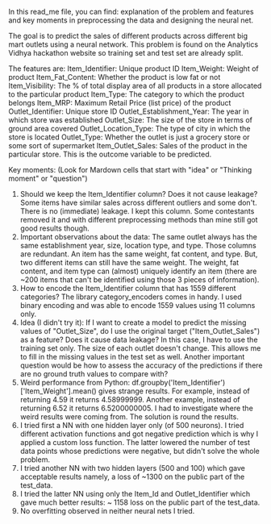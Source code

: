 In this read_me file, you can find: explanation of the problem and features and key moments in preprocessing the data and designing the neural net. 

The goal is to predict the sales of different products across different big mart outlets using a neural network. This problem is found on the Analytics Vidhya
hackathon website so training set and test set are already split.

The features are:
Item_Identifier:	Unique product ID
Item_Weight:	Weight of product
Item_Fat_Content:	Whether the product is low fat or not
Item_Visibility:	The % of total display area of all products in a store allocated to the particular product
Item_Type:	The category to which the product belongs
Item_MRP:	Maximum Retail Price (list price) of the product
Outlet_Identifier:	Unique store ID
Outlet_Establishment_Year:	The year in which store was established
Outlet_Size:	The size of the store in terms of ground area covered
Outlet_Location_Type:	The type of city in which the store is located
Outlet_Type:	Whether the outlet is just a grocery store or some sort of supermarket
Item_Outlet_Sales:	Sales of the product in the particular store. This is the outcome variable to be predicted.

Key moments: (Look for Mardown cells that start with "idea" or "Thinking moment" or "question")
1. Should we keep the Item_Identifier column? Does it not cause leakage? Some items have similar sales across different outliers and some don't. There is no (immediate) leakage. I kept this column. Some contestants removed it and with different preprocessing methods than mine still got good results though.
2. Important observations about the data: The same outlet always has the same establishment year, size, location type, and type. Those columns are redundant.
An item has the same weight, fat content, and type. But, two different items can still have the same weight. The weight, fat content, and item type can (almost) uniquely identify an item (there are ~200 items that can't be identified using those 3 pieces of information).
3. How to encode the Item_Identifier column that has 1559 different categories? The library category_encoders comes in handy. I used binary encoding and was able to encode 1559 values using 11 columns only.
4. Idea (I didn't try it): If I want to create a model to predict the missing values of "Outlet_Size", do I use the original target ("Item_Outlet_Sales") as a feature? Does it cause data leakage? In this case, I have to use the training set only. The size of each outlet doesn't change. This allows me to fill in the missing values in the test set as well. Another important question would be how to assess the accuracy of the predictions if there are no ground truth values to compare with?
5. Weird performance from Python: df.groupby('Item_Identifier')['Item_Weight'].mean() gives strange results. For example, instead of returning 4.59 it returns 4.58999999. Another example, instead of returning 6.52 it returns 6.5200000005. I had to investigate where the weird results were coming from. The solution is round the results.
6. I tried first a NN with one hidden layer only (of 500 neurons). I tried different activation functions and got negative prediction which is why I applied a custom loss function. The latter lowered the number of test data points whose predictions were negative, but didn't solve the whole problem.
7. I tried another NN with two hidden layers (500 and 100) which gave acceptable results namely, a loss of ~1300 on the public part of the test_data.
8. I tried the latter NN using only the Item_Id and Outlet_Identifier which gave much better results: ~ 1158 loss on the public part of the test_data.
9. No overfitting observed in neither neural nets I tried.
